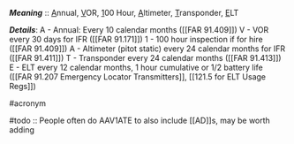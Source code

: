 ***Meaning*** :: <u>A</u>nnual, <u>V</u>OR, <u>1</u>00 Hour, <u>A</u>ltimeter, <u>T</u>ransponder, <u>E</u>LT

***Details***:
A - Annual: Every 10 calendar months ([[FAR 91.409]])
V - VOR every 30 days for IFR ([[FAR 91.171]])
1 - 100 hour inspection if for hire ([[FAR 91.409]])
A - Altimeter (pitot static) every 24 calendar months for IFR ([[FAR 91.411]])
T - Transponder every 24 calendar months ([[FAR 91.413]])
E - ELT every 12 calendar months, 1 hour cumulative or 1/2 battery life ([[FAR 91.207 Emergency Locator Transmitters]], [[121.5 for ELT Usage Regs]])

#acronym

#todo :: People often do AAV1ATE to also include [[AD]]s, may be worth adding


